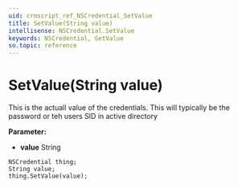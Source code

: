```yaml
---
uid: crmscript_ref_NSCredential_SetValue
title: SetValue(String value)
intellisense: NSCredential.SetValue
keywords: NSCredential, GetValue
so.topic: reference
---
```


# SetValue(String value)

This is the actuall value of the credentials.  This will typically be the password or teh users SID in active directory

**Parameter:** 
 - **value** String

```crmscript
NSCredential thing;
String value;
thing.SetValue(value);
```

